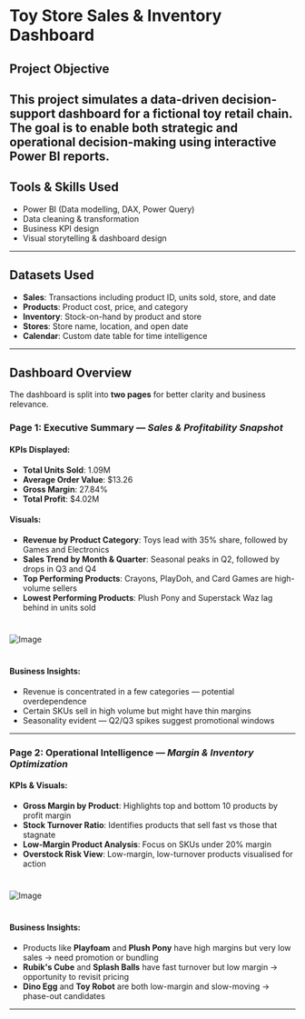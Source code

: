 
# Toy Store Sales & Inventory Dashboard

## Project Objective
This project simulates a data-driven decision-support dashboard for a fictional toy retail chain. The goal is to enable both strategic and operational decision-making using interactive Power BI reports.
---
## Tools & Skills Used
- Power BI (Data modelling, DAX, Power Query)
- Data cleaning & transformation
- Business KPI design
- Visual storytelling & dashboard design
---

##  Datasets Used
- **Sales**: Transactions including product ID, units sold, store, and date
- **Products**: Product cost, price, and category
- **Inventory**: Stock-on-hand by product and store
- **Stores**: Store name, location, and open date
- **Calendar**: Custom date table for time intelligence

---

## Dashboard Overview
The dashboard is split into **two pages** for better clarity and business relevance.

### Page 1: Executive Summary — *Sales & Profitability Snapshot*

#### KPIs Displayed:
- **Total Units Sold**: 1.09M
- **Average Order Value**: $13.26
- **Gross Margin**: 27.84%
- **Total Profit**: $4.02M

#### Visuals:
- **Revenue by Product Category**: Toys lead with 35% share, followed by Games and Electronics
- **Sales Trend by Month & Quarter**: Seasonal peaks in Q2, followed by drops in Q3 and Q4
- **Top Performing Products**: Crayons, PlayDoh, and Card Games are high-volume sellers
- **Lowest Performing Products**: Plush Pony and Superstack Waz lag behind in units sold

#
![Image](https://github.com/user-attachments/assets/ebe6e8c8-6bd0-4618-8c0c-861d883ee99c)
#

#### Business Insights:
- Revenue is concentrated in a few categories — potential overdependence
- Certain SKUs sell in high volume but might have thin margins
- Seasonality evident — Q2/Q3 spikes suggest promotional windows

---

### Page 2: Operational Intelligence — *Margin & Inventory Optimization*

#### KPIs & Visuals:
- **Gross Margin by Product**: Highlights top and bottom 10 products by profit margin
- **Stock Turnover Ratio**: Identifies products that sell fast vs those that stagnate
- **Low-Margin Product Analysis**: Focus on SKUs under 20% margin
- **Overstock Risk View**: Low-margin, low-turnover products visualised for action

#
![Image](https://github.com/user-attachments/assets/d9eab6e2-33dc-4bde-b6a3-12fcfa9f3a03)
#
#### Business Insights:
- Products like **Playfoam** and **Plush Pony** have high margins but very low sales → need promotion or bundling
- **Rubik's Cube** and **Splash Balls** have fast turnover but low margin → opportunity to revisit pricing
- **Dino Egg** and **Toy Robot** are both low-margin and slow-moving → phase-out candidates

---
